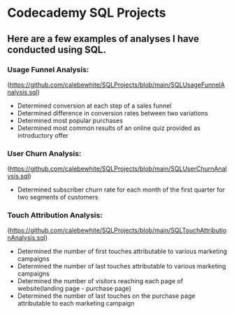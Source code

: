 # Codecademy SQL Projects

## Here are a few examples of analyses I have conducted using SQL.

### Usage Funnel Analysis:        
(https://github.com/calebewhite/SQLProjects/blob/main/SQLUsageFunnelAnalysis.sql)

- Determined conversion at each step of a sales funnel
- Determined difference in conversion rates between two variations 
- Determined most popular purchases
- Determined most common results of an online quiz provided as introductory offer

### User Churn Analysis:       
(https://github.com/calebewhite/SQLProjects/blob/main/SQLUserChurnAnalysis.sql)

- Determined subscriber churn rate for each month of the first quarter for two segments of customers

### Touch Attribution Analysis: 
(https://github.com/calebewhite/SQLProjects/blob/main/SQLTouchAttributionAnalysis.sql)

- Determined the number of first touches attributable to various marketing campaigns
- Determined the number of last touches attributable to various marketing campaigns
- Determined the number of visitors reaching each page of website(landing page - purchase page)
- Determined the number of last touches on the purchase page attributable to each marketing campaign
